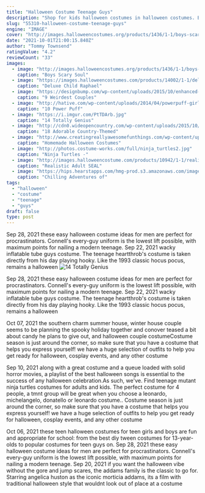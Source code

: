 ```yaml
---
title: "Halloween Costume Teenage Guys"
description: "Shop for kids halloween costumes in halloween costumes. Buy products such as disguise transformers boys bumble bee eg muscle halloween costume at walmart and save."
slug: "55310-halloween-costume-teenage-guys"
engine: "IMAGE"
cover: "http://images.halloweencostumes.org/products/1436/1-1/boys-scary-soul-taker-costume.jpg"
date: "2021-10-01T21:00:15.840Z"
author: "Tommy Townsend"
ratingValue: "4.2"
reviewCount: "33"
images:
  - image: "http://images.halloweencostumes.org/products/1436/1-1/boys-scary-soul-taker-costume.jpg"
    caption: "Boys Scary Soul"
  - image: "https://images.halloweencostumes.com/products/14002/1-1/deluxe-child-raphael-costume.jpg"
    caption: "Deluxe Child Raphael"
  - image: "https://designbump.com/wp-content/uploads/2015/10/enhanced-20913-1443020267-5.png"
    caption: "9 Weirdest Couples"
  - image: "http://hative.com/wp-content/uploads/2014/04/powerpuff-girls-costumes/4-powerpuff-and-rowdyruff.jpg"
    caption: "10 Power Puff"
  - image: "https://i.imgur.com/PtTDArb.jpg"
    caption: "14 Totally Genius"
  - image: "http://cdn0.wideopencountry.com/wp-content/uploads/2015/10/brotherly_love.jpg"
    caption: "18 Adorable Country-Themed"
  - image: "http://www.creatingreallyawesomefunthings.com/wp-content/uploads/2013/09/gator-boys-halloween-costumes-9.jpg"
    caption: "Homemade Halloween Costumes"
  - image: "http://photos.costume-works.com/full/ninja_turtles2.jpg"
    caption: "Ninja Turtles -"
  - image: "http://images.halloweencostume.com/products/10942/1-1/realistic-adult-seal-team-costume.jpg"
    caption: "Realistic Adult SEAL"
  - image: "https://hips.hearstapps.com/hmg-prod.s3.amazonaws.com/images/17-story-dresslikesabrina-1540912945.jpg?crop=1xw:1xh;center,top&resize=1200:*"
    caption: "Chilling Adventures of"
tags:
  - "halloween"
  - "costume"
  - "teenage"
  - "guys"
draft: false
type: post
---
```


Sep 28, 2021 these easy halloween costume ideas for men are perfect for procrastinators.  Connell's every-guy uniform is the lowest lift possible, with maximum points for nailing a modern teenage. Sep 22, 2021 wacky inflatable tube guys costume.  The teenage heartthrob's costume is taken directly from his day playing hooky. Like the 1993 classic hocus pocus, remains a halloween
![14 Totally Genius](https://i.imgur.com/PtTDArb.jpg "14 Totally Genius")

Sep 28, 2021 these easy halloween costume ideas for men are perfect for procrastinators.  Connell&#39;s every-guy uniform is the lowest lift possible, with maximum points for nailing a modern teenage. Sep 22, 2021 wacky inflatable tube guys costume.  The teenage heartthrob&#39;s costume is taken directly from his day playing hooky. Like the 1993 classic hocus pocus, remains a halloween
<!--inArticleAds-->

<!--galleryOne-->

Oct 07, 2021 the southern charm  summer house, winter house couple seems to be planning the spooky holiday together and conover teased a bit about candy he plans to give out, and halloween couple costumeCostume season is just around the corner, so make sure that you have a costume that helps you express yourself! we have a huge selection of outfits to help you get ready for halloween, cosplay events, and any other costume
<!--inArticleAds-->

<!--galleryTwo-->

Sep 10, 2021 along with a great costume and a queue loaded with solid horror movies, a playlist of the best halloween songs is essential to the success of any halloween celebration.As such, we've. Find teenage mutant ninja turtles costumes for adults and kids. The perfect costume for 4 people, a tmnt group will be great when you choose a leonardo, michelangelo, donatello or leonardo costume.. Costume season is just around the corner, so make sure that you have a costume that helps you express yourself! we have a huge selection of outfits to help you get ready for halloween, cosplay events, and any other costume
<!--galleryThree-->

Oct 06, 2021 these teen halloween costumes for teen girls and boys are fun and appropriate for school: from the best diy tween costumes for 13-year-olds to popular costumes for teen guys on. Sep 28, 2021 these easy halloween costume ideas for men are perfect for procrastinators.  Connell's every-guy uniform is the lowest lift possible, with maximum points for nailing a modern teenage. Sep 20, 2021 if you want the halloween vibe without the gore and jump scares, the addams family is the classic to go for. Starring angelica huston as the iconic morticia addams, its a film with traditional halloween style that wouldnt look out of place at a costume